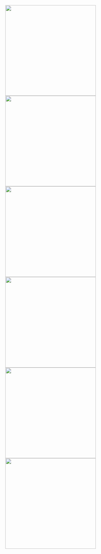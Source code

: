 <img width="285" src="https://user-images.githubusercontent.com/24261306/55058400-dc3f3a80-5039-11e9-8e41-4cf1e78b8434.png"> <img width="285" 
src="https://user-images.githubusercontent.com/24261306/55058401-dc3f3a80-5039-11e9-826a-922505d1c4ef.png"> <img width="285" 
src="https://user-images.githubusercontent.com/24261306/55058402-dc3f3a80-5039-11e9-833e-fc8ec2ce63de.png">
<img width="285" src="https://user-images.githubusercontent.com/24261306/55058403-dc3f3a80-5039-11e9-8b17-e8add4001237.png"> <img width="285" 
src="https://user-images.githubusercontent.com/24261306/55058404-dc3f3a80-5039-11e9-803f-3b9c7117648e.png"> <img width="285" 
src="https://user-images.githubusercontent.com/24261306/55058405-dcd7d100-5039-11e9-9307-3bd7a00bf130.png">
